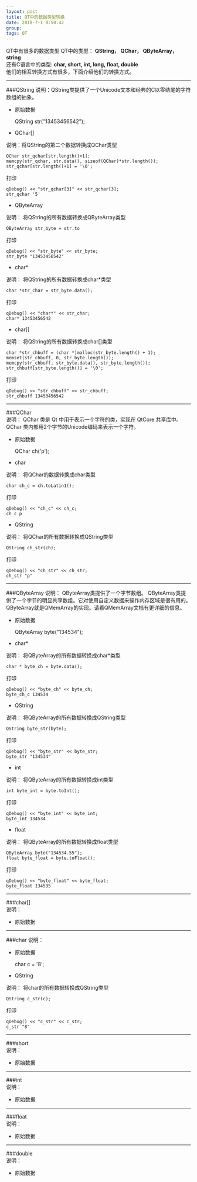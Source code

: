 ```yaml
---
layout: post  
title: QT中的数据类型转换  
date: 2018-7-1 0:50:42  
group:   
tags: QT  
---
```

QT中有很多的数据类型
QT中的类型： **QString， QChar， QByteArray， string**  
还有C语言中的类型: **char, short, int, long, float, double**  
他们的相互转换方式有很多，下面介绍他们的转换方式。   

---  
###QString
说明：QString类提供了一个Unicode文本和经典的C以零结尾的字符数组的抽象。
* 原始数据


	QString  str("13453456542");
* QChar[]  

说明：将QString的第二个数据转换成QChar类型


	QChar str_qchar[str.length()+1];
    memcpy(str_qchar, str.data(), sizeof(QChar)*str.length());
    str_qchar[str.length()+1] = '\0';

打印

	qDebug() << "str_qchar[3]" << str_qchar[3];
	str_qchar '5'
* QByteArray

说明： 将QString的所有数据转换成QByteArray类型


	QByteArray str_byte = str.to

打印

	qDebug() << "str_byte" << str_byte;
	str_byte "13453456542"
* char*

说明： 将QString的所有数据转换成char*类型


	char *str_char = str_byte.data();

打印

	qDebug() << "char*" << str_char;
	char* 13453456542
* char[]

说明： 将QString的所有数据转换成char[]类型


	char *str_chbuff = (char *)malloc(str_byte.length() + 1);
    memset(str_chbuff, 0, str_byte.length());
    memcpy(str_chbuff, str_byte.data(), str_byte.length());
    str_chbuff[str_byte.length()] = '\0';

打印

	qDebug() << "str_chbuff" << str_chbuff;
	str_chbuff 13453456542

---
###QChar  
说明： QChar 类是 Qt 中用于表示一个字符的类，实现在 QtCore 共享库中。QChar 类内部用2个字节的Unicode编码来表示一个字符。
* 原始数据


	QChar ch('p');

* char  

说明： 将QChar的数据转换成char类型


	char ch_c = ch.toLatin1();

打印

	qDebug() << "ch_c" << ch_c;
	ch_c p
* QString  

说明： 将QChar的所有数据转换成QString类型  

	QString ch_str(ch);  

打印

	qDebug() << "ch_str" << ch_str;
	ch_str "p"
--- 
###QByteArray 
说明： QByteArray类提供了一个字节数组。 
QByteArray类提供了一个字节的明显共享数组。它对使用自定义数据来操作内存区域是很有用的。QByteArray就是QMemArray<char>的实现。请看QMemArray文档有更详细的信息。 
 
* 原始数据  


	QByteArray byte("134534");  

* char*  

说明： 将QByteArray的所有数据转换成char*类型  

	char * byte_ch = byte.data();

打印

	qDebug() << "byte_ch" << byte_ch;
	byte_ch_c 134534
* QString  

说明： 将QByteArray的所有数据转换成QString类型  

	QString byte_str(byte);

打印

	qDebug() << "byte_str" << byte_str;
	byte_str "134534"
* int  

说明： 将QByteArray的所有数据转换成int类型  

	int byte_int = byte.toInt();

打印

	qDebug() << "byte_int" << byte_int;
	byte_int 134534
* float  

说明： 将QByteArray的所有数据转换成float类型  

	QByteArray byte("134534.55");
	float byte_float = byte.toFloat();

打印

	qDebug() << "byte_float" << byte_float;
	byte_float 134535
---  
###char[]  
说明：  
* 原始数据  

---  
###char 
说明：  
* 原始数据  


	char c = '8';
* QString  

说明： 将char的所有数据转换成QString类型  

	QString c_str(c);

打印

	qDebug() << "c_str" << c_str;
	c_str "8"
---  
###short  
说明：  
* 原始数据  

---  
###int  
说明：  
* 原始数据  

---  
###float  
说明：  
* 原始数据  

---  
###double  
说明：  
* 原始数据  

